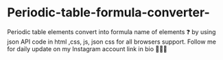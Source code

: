 # Periodic-table-formula-converter-
Periodic table elements convert into formula name of elements ❓ by using json API code in html ,css, js, json css for all browsers support. Follow me for daily update on my Instagram account link in bio 🔗🙏🏻
